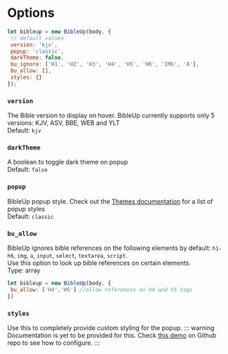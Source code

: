 # Options

```javascript
let bibleup = new BibleUp(body, {
 // default values
 version: 'kjv',
 popup: 'classic',
 darkTheme: false,
 bu_ignore: ['H1', 'H2', 'H3', 'H4', 'H5', 'H6', 'IMG', 'A'],
 bu_allow: [],
 styles: {}
});
```

### ```version```
The Bible version to display on hover. BibleUp currently supports only 5 versions: KJV, ASV, BBE, WEB and YLT<br>
Default: ```kjv```

### ```darkTheme```
A boolean to toggle dark theme on popup<br>
Default: ```false```

### ```popup```
BibleUp popup style. Check out the [Themes documentation](./docs/themes.md) for a list of popup styles<br>
Default: ```classic```

### ```bu_allow```
BibleUp ignores bible references on the following elements by default: `h1-h6`, `img`, `a`, `input`, `select`, `textarea`, `script`. <br>
Use this option to look up bible references on certain elements.
<br>
Type: array
```javascript
let bibleup = new BibleUp(body, {
 bu_allow: ['H4','H5'] //allow references on h4 and h5 tags
})
```
### `styles`
Use this to completely provide custom styling for the popup.
::: warning
Documentation is yet to be provided for this. Check [this demo](https://github.com/Bibleup/bibleup/blob/main/demo/main.js) on Github repo to see how to configure.
:::